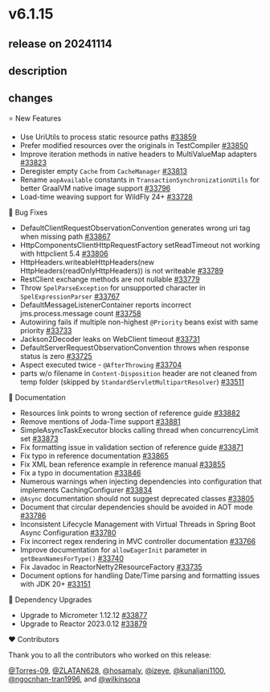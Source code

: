 # v6.1.15

## release on 20241114

## description

## changes

⭐ New Features

* Use UriUtils to process static resource paths <a href="https://github.com/spring-projects/spring-framework/issues/33859" data-hovercard-type="issue" data-hovercard-url="/spring-projects/spring-framework/issues/33859/hovercard">#33859</a>
* Prefer modified resources over the originals in TestCompiler <a href="https://github.com/spring-projects/spring-framework/pull/33850" data-hovercard-type="pull_request" data-hovercard-url="/spring-projects/spring-framework/pull/33850/hovercard">#33850</a>
* Improve iteration methods in native headers to MultiValueMap adapters <a href="https://github.com/spring-projects/spring-framework/issues/33823" data-hovercard-type="issue" data-hovercard-url="/spring-projects/spring-framework/issues/33823/hovercard">#33823</a>
* Deregister empty <code>Cache</code> from <code>CacheManager</code> <a href="https://github.com/spring-projects/spring-framework/issues/33813" data-hovercard-type="issue" data-hovercard-url="/spring-projects/spring-framework/issues/33813/hovercard">#33813</a>
* Rename <code>aopAvailable</code> constants in <code>TransactionSynchronizationUtils</code> for better GraalVM native image support <a href="https://github.com/spring-projects/spring-framework/issues/33796" data-hovercard-type="issue" data-hovercard-url="/spring-projects/spring-framework/issues/33796/hovercard">#33796</a>
* Load-time weaving support for WildFly 24+ <a href="https://github.com/spring-projects/spring-framework/issues/33728" data-hovercard-type="issue" data-hovercard-url="/spring-projects/spring-framework/issues/33728/hovercard">#33728</a>

🐞 Bug Fixes

* DefaultClientRequestObservationConvention generates wrong uri tag when missing path <a href="https://github.com/spring-projects/spring-framework/pull/33867" data-hovercard-type="pull_request" data-hovercard-url="/spring-projects/spring-framework/pull/33867/hovercard">#33867</a>
* HttpComponentsClientHttpRequestFactory setReadTimeout not working with httpclient 5.4 <a href="https://github.com/spring-projects/spring-framework/issues/33806" data-hovercard-type="issue" data-hovercard-url="/spring-projects/spring-framework/issues/33806/hovercard">#33806</a>
* HttpHeaders.writeableHttpHeaders(new HttpHeaders(readOnlyHttpHeaders)) is not writeable <a href="https://github.com/spring-projects/spring-framework/issues/33789" data-hovercard-type="issue" data-hovercard-url="/spring-projects/spring-framework/issues/33789/hovercard">#33789</a>
* RestClient exchange methods are not nullable <a href="https://github.com/spring-projects/spring-framework/issues/33779" data-hovercard-type="issue" data-hovercard-url="/spring-projects/spring-framework/issues/33779/hovercard">#33779</a>
* Throw <code>SpelParseException</code> for unsupported character in <code>SpelExpressionParser</code> <a href="https://github.com/spring-projects/spring-framework/issues/33767" data-hovercard-type="issue" data-hovercard-url="/spring-projects/spring-framework/issues/33767/hovercard">#33767</a>
* DefaultMessageListenerContainer reports incorrect jms.process.message count <a href="https://github.com/spring-projects/spring-framework/issues/33758" data-hovercard-type="issue" data-hovercard-url="/spring-projects/spring-framework/issues/33758/hovercard">#33758</a>
* Autowiring fails if multiple non-highest <code>@Priority</code> beans exist with same priority <a href="https://github.com/spring-projects/spring-framework/issues/33733" data-hovercard-type="issue" data-hovercard-url="/spring-projects/spring-framework/issues/33733/hovercard">#33733</a>
* Jackson2Decoder leaks on WebClient timeout <a href="https://github.com/spring-projects/spring-framework/issues/33731" data-hovercard-type="issue" data-hovercard-url="/spring-projects/spring-framework/issues/33731/hovercard">#33731</a>
* DefaultServerRequestObservationConvention throws when response status is zero <a href="https://github.com/spring-projects/spring-framework/issues/33725" data-hovercard-type="issue" data-hovercard-url="/spring-projects/spring-framework/issues/33725/hovercard">#33725</a>
* Aspect executed twice - <code>@AfterThrowing</code> <a href="https://github.com/spring-projects/spring-framework/issues/33704" data-hovercard-type="issue" data-hovercard-url="/spring-projects/spring-framework/issues/33704/hovercard">#33704</a>
* parts w/o filename in <code>Content-Disposition</code> header are not cleaned from temp folder (skipped by <code>StandardServletMultipartResolver</code>) <a href="https://github.com/spring-projects/spring-framework/issues/33511" data-hovercard-type="issue" data-hovercard-url="/spring-projects/spring-framework/issues/33511/hovercard">#33511</a>

📔 Documentation

* Resources link points to wrong section of reference guide <a href="https://github.com/spring-projects/spring-framework/issues/33882" data-hovercard-type="issue" data-hovercard-url="/spring-projects/spring-framework/issues/33882/hovercard">#33882</a>
* Remove mentions of Joda-Time support <a href="https://github.com/spring-projects/spring-framework/issues/33881" data-hovercard-type="issue" data-hovercard-url="/spring-projects/spring-framework/issues/33881/hovercard">#33881</a>
* SimpleAsyncTaskExecutor blocks calling thread when concurrencyLimit set <a href="https://github.com/spring-projects/spring-framework/issues/33873" data-hovercard-type="issue" data-hovercard-url="/spring-projects/spring-framework/issues/33873/hovercard">#33873</a>
* Fix formatting issue in validation section of reference guide <a href="https://github.com/spring-projects/spring-framework/pull/33871" data-hovercard-type="pull_request" data-hovercard-url="/spring-projects/spring-framework/pull/33871/hovercard">#33871</a>
* Fix typo in reference documentation <a href="https://github.com/spring-projects/spring-framework/pull/33865" data-hovercard-type="pull_request" data-hovercard-url="/spring-projects/spring-framework/pull/33865/hovercard">#33865</a>
* Fix XML bean reference example in reference manual <a href="https://github.com/spring-projects/spring-framework/issues/33855" data-hovercard-type="issue" data-hovercard-url="/spring-projects/spring-framework/issues/33855/hovercard">#33855</a>
* Fix a typo in documentation <a href="https://github.com/spring-projects/spring-framework/pull/33846" data-hovercard-type="pull_request" data-hovercard-url="/spring-projects/spring-framework/pull/33846/hovercard">#33846</a>
* Numerous warnings when injecting dependencies into configuration that implements CachingConfigurer <a href="https://github.com/spring-projects/spring-framework/issues/33834" data-hovercard-type="issue" data-hovercard-url="/spring-projects/spring-framework/issues/33834/hovercard">#33834</a>
* <code>@Async</code> documentation should not suggest deprecated classes <a href="https://github.com/spring-projects/spring-framework/issues/33805" data-hovercard-type="issue" data-hovercard-url="/spring-projects/spring-framework/issues/33805/hovercard">#33805</a>
* Document that circular dependencies should be avoided in AOT mode <a href="https://github.com/spring-projects/spring-framework/issues/33786" data-hovercard-type="issue" data-hovercard-url="/spring-projects/spring-framework/issues/33786/hovercard">#33786</a>
* Inconsistent Lifecycle Management with Virtual Threads in Spring Boot Async Configuration <a href="https://github.com/spring-projects/spring-framework/issues/33780" data-hovercard-type="issue" data-hovercard-url="/spring-projects/spring-framework/issues/33780/hovercard">#33780</a>
* Fix incorrect regex rendering in MVC controller documentation <a href="https://github.com/spring-projects/spring-framework/pull/33766" data-hovercard-type="pull_request" data-hovercard-url="/spring-projects/spring-framework/pull/33766/hovercard">#33766</a>
* Improve documentation for <code>allowEagerInit</code> parameter in <code>getBeanNamesForType()</code> <a href="https://github.com/spring-projects/spring-framework/issues/33740" data-hovercard-type="issue" data-hovercard-url="/spring-projects/spring-framework/issues/33740/hovercard">#33740</a>
* Fix Javadoc in ReactorNetty2ResourceFactory <a href="https://github.com/spring-projects/spring-framework/pull/33735" data-hovercard-type="pull_request" data-hovercard-url="/spring-projects/spring-framework/pull/33735/hovercard">#33735</a>
* Document options for handling Date/Time parsing and formatting issues with JDK 20+ <a href="https://github.com/spring-projects/spring-framework/issues/33151" data-hovercard-type="issue" data-hovercard-url="/spring-projects/spring-framework/issues/33151/hovercard">#33151</a>

🔨 Dependency Upgrades

* Upgrade to Micrometer 1.12.12 <a href="https://github.com/spring-projects/spring-framework/issues/33877" data-hovercard-type="issue" data-hovercard-url="/spring-projects/spring-framework/issues/33877/hovercard">#33877</a>
* Upgrade to Reactor 2023.0.12 <a href="https://github.com/spring-projects/spring-framework/issues/33879" data-hovercard-type="issue" data-hovercard-url="/spring-projects/spring-framework/issues/33879/hovercard">#33879</a>

❤️ Contributors

Thank you to all the contributors who worked on this release:

<a class="user-mention notranslate" data-hovercard-type="user" data-hovercard-url="/users/Torres-09/hovercard" data-octo-click="hovercard-link-click" data-octo-dimensions="link_type:self" href="https://github.com/Torres-09">@Torres-09</a>, <a class="user-mention notranslate" data-hovercard-type="user" data-hovercard-url="/users/ZLATAN628/hovercard" data-octo-click="hovercard-link-click" data-octo-dimensions="link_type:self" href="https://github.com/ZLATAN628">@ZLATAN628</a>, <a class="user-mention notranslate" data-hovercard-type="user" data-hovercard-url="/users/hosamaly/hovercard" data-octo-click="hovercard-link-click" data-octo-dimensions="link_type:self" href="https://github.com/hosamaly">@hosamaly</a>, <a class="user-mention notranslate" data-hovercard-type="user" data-hovercard-url="/users/izeye/hovercard" data-octo-click="hovercard-link-click" data-octo-dimensions="link_type:self" href="https://github.com/izeye">@izeye</a>, <a class="user-mention notranslate" data-hovercard-type="user" data-hovercard-url="/users/kunaljani1100/hovercard" data-octo-click="hovercard-link-click" data-octo-dimensions="link_type:self" href="https://github.com/kunaljani1100">@kunaljani1100</a>, <a class="user-mention notranslate" data-hovercard-type="user" data-hovercard-url="/users/ngocnhan-tran1996/hovercard" data-octo-click="hovercard-link-click" data-octo-dimensions="link_type:self" href="https://github.com/ngocnhan-tran1996">@ngocnhan-tran1996</a>, and <a class="user-mention notranslate" data-hovercard-type="user" data-hovercard-url="/users/wilkinsona/hovercard" data-octo-click="hovercard-link-click" data-octo-dimensions="link_type:self" href="https://github.com/wilkinsona">@wilkinsona</a>

